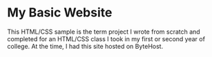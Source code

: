 # My Basic Website

This HTML/CSS sample is the term project I wrote from scratch and completed for an HTML/CSS class I took in my first or second year of college. At the time, I had this site hosted on ByteHost.
